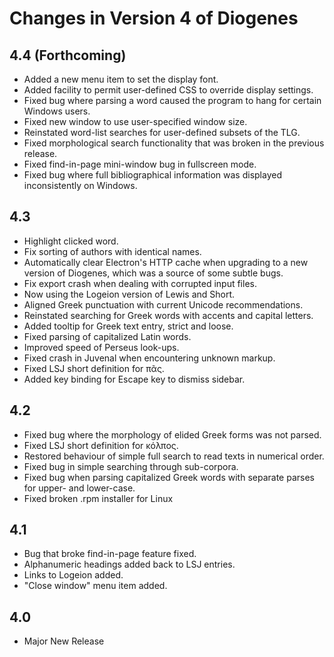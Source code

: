 # Changes in Version 4 of Diogenes

## 4.4 (Forthcoming)
* Added a new menu item to set the display font.
* Added facility to permit user-defined CSS to override display settings.
* Fixed bug where parsing a word caused the program to hang for certain Windows users.
* Fixed new window to use user-specified window size.
* Reinstated word-list searches for user-defined subsets of the TLG.
* Fixed morphological search functionality that was broken in the previous release.
* Fixed find-in-page mini-window bug in fullscreen mode.
* Fixed bug where full bibliographical information was displayed inconsistently on Windows.

## 4.3
* Highlight clicked word.
* Fix sorting of authors with identical names.
* Automatically clear Electron's HTTP cache when upgrading to a new version of Diogenes, which was a source of some subtle bugs.
* Fix export crash when dealing with corrupted input files.
* Now using the Logeion version of Lewis and Short.
* Aligned Greek punctuation with current Unicode recommendations.
* Reinstated searching for Greek words with accents and capital letters.
* Added tooltip for Greek text entry, strict and loose.
* Fixed parsing of capitalized Latin words.
* Improved speed of Perseus look-ups.
* Fixed crash in Juvenal when encountering unknown markup.
* Fixed LSJ short definition for πᾶς.
* Added key binding for Escape key to dismiss sidebar.

## 4.2
* Fixed bug where the morphology of elided Greek forms was not parsed.
* Fixed LSJ short definition for κόλπος.
* Restored behaviour of simple full search to read texts in numerical order.
* Fixed bug in simple searching through sub-corpora.
* Fixed bug when parsing capitalized Greek words with separate parses for upper- and lower-case.
* Fixed broken .rpm installer for Linux

## 4.1 
* Bug that broke find-in-page feature fixed.
* Alphanumeric headings added back to LSJ entries.
* Links to Logeion added.
* "Close window" menu item added.

## 4.0 
* Major New Release


